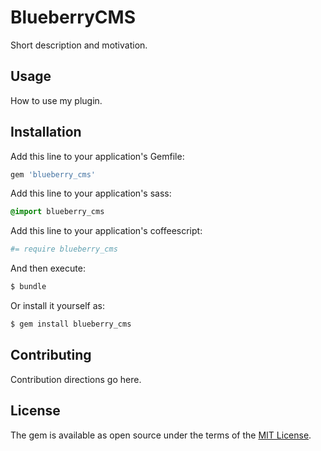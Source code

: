 # BlueberryCMS
Short description and motivation.

## Usage
How to use my plugin.

## Installation
Add this line to your application's Gemfile:

```ruby
gem 'blueberry_cms'
```

Add this line to your application's sass:

```sass
@import blueberry_cms
```

Add this line to your application's coffeescript:

```coffee
#= require blueberry_cms
```

And then execute:
```bash
$ bundle
```

Or install it yourself as:
```bash
$ gem install blueberry_cms
```

## Contributing
Contribution directions go here.

## License
The gem is available as open source under the terms of the [MIT License](http://opensource.org/licenses/MIT).
